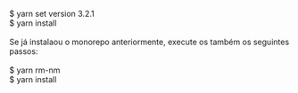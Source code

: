 $ yarn set version 3.2.1 <br/>
$ yarn install <br/> <br/>
Se já instalaou o monorepo anteriormente, execute os também os seguintes passos: <br/><br/>
$ yarn rm-nm  <br/>
$ yarn install <br/>
